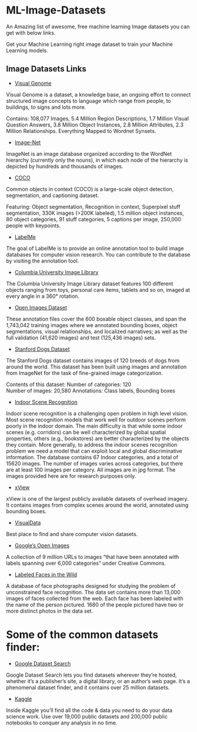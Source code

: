 # ML-Image-Datasets

An Amazing list of awesome, free machine learning Image datasets you can get with below links.

Get your Machine Learning right image dataset to train your Machine Learning models.

## Image Datasets Links

* [Visual Genome](http://visualgenome.org/)

Visual Genome is a dataset, a knowledge base, an ongoing effort to connect structured image concepts to language which range from people, to buildings, to signs and lots more.

Contains:
108,077 Images,
5.4 Million Region Descriptions,
1.7 Million Visual Question Answers,
3.8 Million Object Instances,
2.8 Million Attributes,
2.3 Million Relationships.
Everything Mapped to Wordnet Synsets.

* [Image-Net](http://image-net.org/)

ImageNet is an image database organized according to the WordNet hierarchy (currently only the nouns), in which each node of the hierarchy is depicted by hundreds and thousands of images.

* [COCO](http://cocodataset.org/#download)

Common objects in context (COCO) is a large-scale object detection, segmentation, and captioning dataset.

Featuring:
Object segmentation,
Recognition in context,
Superpixel stuff segmentation,
330K images (>200K labeled),
1.5 million object instances,
80 object categories,
91 stuff categories,
5 captions per image,
250,000 people with keypoints.

* [LabelMe](http://labelme.csail.mit.edu/Release3.0/index.php?message=1)

The goal of LabelMe is to provide an online annotation tool to build image databases for computer vision research. You can contribute to the database by visiting the annotation tool.

* [Columbia University Image Library](https://www.cs.columbia.edu/CAVE/software/softlib/coil-100.php)

The Columbia University Image Library dataset features 100 different objects ranging from toys, personal care items, tablets and so on, imaged at every angle in a 360° rotation.

* [Open Images Dataset](https://storage.googleapis.com/openimages/web/download.html)

These annotation files cover the 600 boxable object classes, and span the 1,743,042 training images where we annotated bounding boxes, object segmentations, visual relationships, and localized narratives; as well as the full validation (41,620 images) and test (125,436 images) sets.

* [Stanford Dogs Dataset](http://vision.stanford.edu/aditya86/ImageNetDogs/)

The Stanford Dogs dataset contains images of 120 breeds of dogs from around the world. This dataset has been built using images and annotation from ImageNet for the task of fine-grained image categorization. 

Contents of this dataset:
Number of categories: 120  
Number of images: 20,580 
Annotations: Class labels, Bounding boxes

* [Indoor Scene Recognition](http://web.mit.edu/torralba/www/indoor.html)

Indoor scene recognition is a challenging open problem in high level vision. Most scene recognition models that work well for outdoor scenes perform poorly in the indoor domain. The main difficulty is that while some indoor scenes (e.g. corridors) can be well characterized by global spatial properties, others (e.g., bookstores) are better characterized by the objects they contain. More generally, to address the indoor scenes recognition problem we need a model that can exploit local and global discriminative information.
The database contains 67 Indoor categories, and a total of 15620 images. The number of images varies across categories, but there are at least 100 images per category. All images are in jpg format. The images provided here are for research purposes only.


* [xView](http://xviewdataset.org/#dataset)

xView is one of the largest publicly available datasets of overhead imagery. It contains images from complex scenes around the world, annotated using bounding boxes.

* [VisualData](https://www.visualdata.io/discovery)

Best place to find and share computer vision datasets.

* [Google’s Open Images](https://ai.googleblog.com/2016/09/introducing-open-images-dataset.html)

A collection of 9 million URLs to images “that have been annotated with labels spanning over 6,000 categories” under Creative Commons.

* [Labeled Faces in the Wild](http://vis-www.cs.umass.edu/lfw/)

 A database of face photographs designed for studying the problem of unconstrained face recognition. The data set contains more than 13,000 images of faces collected from the web. Each face has been labeled with the name of the person pictured. 1680 of the people pictured have two or more distinct photos in the data set.
 
 
 # Some of the common datasets finder:
 
 * [Google Dataset Search](https://datasetsearch.research.google.com/)

Google Dataset Search lets you find datasets wherever they’re hosted, whether it’s a publisher’s site, a digital library, or an author’s web page. It’s a phenomenal dataset finder, and it contains over 25 million datasets.
 
 * [Kaggle](https://www.kaggle.com/)
 
Inside Kaggle you’ll find all the code & data you need to do your data science work. Use over 19,000 public datasets and 200,000 public notebooks to conquer any analysis in no time.

 
